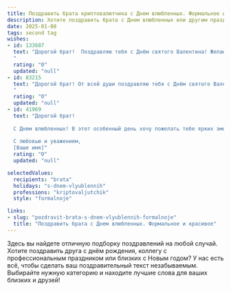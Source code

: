 ```yaml
---
title: Поздравить брата криптовалютчика с Днем влюбленных. Формальное и красивое
description: Хотите поздравить брата с Днем влюбленных или другим праздником? Наш ИИ создаст незабываемое поздравление, а вы обязательно выделитесь среди других.  
date: 2025-01-08
tags: second tag
wishes:
- id: 133687
  text: "Дорогой брат!  Поздравляю тебя с Днём святого Валентина! Желаю тебе, несмотря на динамичный мир криптовалют,  найти и сохранить настоящую любовь, наполненную теплом, взаимопониманием и искренностью. Пусть этот праздник подарит тебе незабываемые эмоции и станет началом прекрасного, счастливого периода в твоей жизни.
  "
  rating: "0"
  updated: "null"
- id: 83215
  text: "Дорогой брат! От всей души поздравляю тебя с Днём святого Валентина! Желаю тебе, успешному криптовалютчику,  не только финансового благополучия, но и настоящей любви, которая будет столь же стабильной и крепкой, как лучшая криптовалюта. Пусть этот день станет наполнен теплом, радостью и приятными сюрпризами. С праздником!
  "
  rating: "0"
  updated: "null"
- id: 41969
  text: "Дорогой брат!
  
  С Днем влюбленных! В этот особенный день хочу пожелать тебе ярких эмоций и теплых чувств. Пусть каждый миг будет насыщен любовью, радостью и вдохновением. Желаю, чтобы твоя профессиональная деятельность в мире криптовалют приносила не только успех и процветание, но и гармонию в личной жизни. Пусть твое сердце бьется в унисон с теми, кого ты любишь, а каждый новый день открывает двери к счастью и взаимопониманию.
  
  С любовью и уважением,
  [Ваше имя]"
  rating: "0"
  updated: "null"

selectedValues:
  recipients: "brata"
  holidays: "s-dnem-vlyublennih"
  professions: "kriptovaljutchik"
  style: "formalnoje"

links:
- slug: "pozdravit-brata-s-dnem-vlyublennih-formalnoje"
  title: "Поздравить брата с Днем влюбленных. Формальное и красивое"
---
```


Здесь вы найдете отличную подборку поздравлений на любой случай.
Хотите поздравить друга с днём рождения, коллегу с профессиональным праздником или близких с Новым годом? У нас есть всё, чтобы сделать ваш поздравительный текст незабываемым. Выбирайте нужную категорию и находите лучшие слова для ваших близких и друзей!
